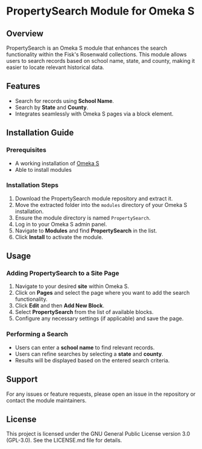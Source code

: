 # PropertySearch Module for Omeka S

## Overview
PropertySearch is an Omeka S module that enhances the search functionality within the Fisk's Rosenwald collections. This module allows users to search records based on school name, state, and county, making it easier to locate relevant historical data.

## Features
- Search for records using **School Name**.
- Search by **State** and **County**.
- Integrates seamlessly with Omeka S pages via a block element.

## Installation Guide

### Prerequisites
- A working installation of [Omeka S](https://omeka.org/s/)
- Able to install modules

### Installation Steps
1. Download the PropertySearch module repository and extract it.
2. Move the extracted folder into the `modules` directory of your Omeka S installation.
3. Ensure the module directory is named `PropertySearch`.
4. Log in to your Omeka S admin panel.
5. Navigate to **Modules** and find **PropertySearch** in the list.
6. Click **Install** to activate the module.

## Usage

### Adding PropertySearch to a Site Page
1. Navigate to your desired **site** within Omeka S.
2. Click on **Pages** and select the page where you want to add the search functionality.
3. Click **Edit** and then **Add New Block**.
4. Select **PropertySearch** from the list of available blocks.
5. Configure any necessary settings (if applicable) and save the page.

### Performing a Search
- Users can enter a **school name** to find relevant records.
- Users can refine searches by selecting a **state** and **county**.
- Results will be displayed based on the entered search criteria.

## Support
For any issues or feature requests, please open an issue in the repository or contact the module maintainers.

## License
This project is licensed under the GNU General Public License version 3.0 (GPL-3.0). See the LICENSE.md file for details.


